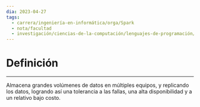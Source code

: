 ```yaml
---
dia: 2023-04-27
tags:
  - carrera/ingeniería-en-informática/orga/Spark
  - nota/facultad
  - investigación/ciencias-de-la-computación/lenguajes-de-programación/Lenguaje-Python/Spark
---
```

# Definición
---
Almacena grandes volúmenes de datos en múltiples equipos, y replicando los datos, logrando así una tolerancia a las fallas, una alta disponibilidad y a un relativo bajo costo.